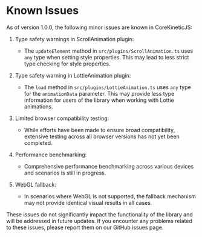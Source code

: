 # Known Issues

As of version 1.0.0, the following minor issues are known in CoreKineticJS:

1. Type safety warnings in ScrollAnimation plugin:
   - The `updateElement` method in `src/plugins/ScrollAnimation.ts` uses `any` type when setting style properties. This may lead to less strict type checking for style properties.

2. Type safety warning in LottieAnimation plugin:
   - The `load` method in `src/plugins/LottieAnimation.ts` uses `any` type for the `animationData` parameter. This may provide less type information for users of the library when working with Lottie animations.

3. Limited browser compatibility testing:
   - While efforts have been made to ensure broad compatibility, extensive testing across all browser versions has not yet been completed.

4. Performance benchmarking:
   - Comprehensive performance benchmarking across various devices and scenarios is still in progress.

5. WebGL fallback:
   - In scenarios where WebGL is not supported, the fallback mechanism may not provide identical visual results in all cases.

These issues do not significantly impact the functionality of the library and will be addressed in future updates. If you encounter any problems related to these issues, please report them on our GitHub issues page.
